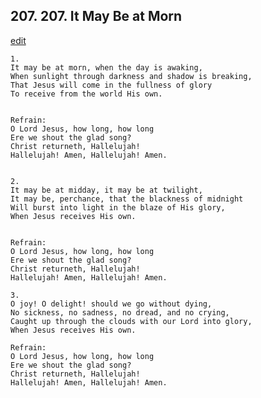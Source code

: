 
## 207.  207. It May Be at Morn
[edit](https://docs.google.com/document/d/1kq1w07_QPQcbbe7lbuYAsOWklhF5mhwu/edit?mode=html)






    1.
    It may be at morn, when the day is awaking,
    When sunlight through darkness and shadow is breaking,
    That Jesus will come in the fullness of glory
    To receive from the world His own.


    Refrain:
    O Lord Jesus, how long, how long
    Ere we shout the glad song?
    Christ returneth, Hallelujah!
    Hallelujah! Amen, Hallelujah! Amen.


    2.
    It may be at midday, it may be at twilight,
    It may be, perchance, that the blackness of midnight
    Will burst into light in the blaze of His glory,
    When Jesus receives His own.


    Refrain:
    O Lord Jesus, how long, how long
    Ere we shout the glad song?
    Christ returneth, Hallelujah!
    Hallelujah! Amen, Hallelujah! Amen.

    3.
    O joy! O delight! should we go without dying,
    No sickness, no sadness, no dread, and no crying,
    Caught up through the clouds with our Lord into glory,
    When Jesus receives His own.

    Refrain:
    O Lord Jesus, how long, how long
    Ere we shout the glad song?
    Christ returneth, Hallelujah!
    Hallelujah! Amen, Hallelujah! Amen.

